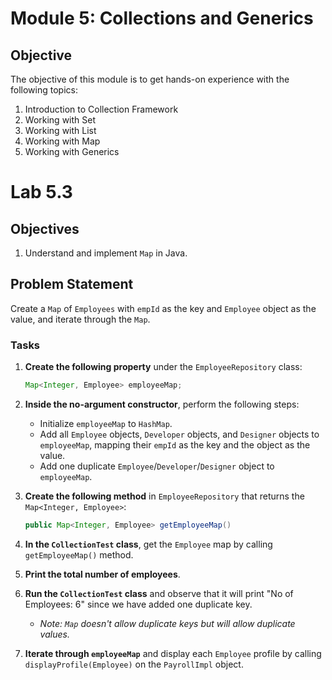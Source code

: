 # Module 5: Collections and Generics

## Objective
The objective of this module is to get hands-on experience with the following topics:
1. Introduction to Collection Framework
2. Working with Set
3. Working with List
4. Working with Map
5. Working with Generics

# Lab 5.3

## Objectives
1. Understand and implement `Map` in Java.

## Problem Statement
Create a `Map` of `Employees` with `empId` as the key and `Employee` object as the value, and iterate through the `Map`.

### Tasks
1. **Create the following property** under the `EmployeeRepository` class:
    ```java
    Map<Integer, Employee> employeeMap;
    ```

2. **Inside the no-argument constructor**, perform the following steps:
   - Initialize `employeeMap` to `HashMap`.
   - Add all `Employee` objects, `Developer` objects, and `Designer` objects to `employeeMap`, mapping their `empId` as the key and the object as the value.
   - Add one duplicate `Employee`/`Developer`/`Designer` object to `employeeMap`.

3. **Create the following method** in `EmployeeRepository` that returns the `Map<Integer, Employee>`:
    ```java
    public Map<Integer, Employee> getEmployeeMap()
    ```

4. **In the `CollectionTest` class**, get the `Employee` map by calling `getEmployeeMap()` method.

5. **Print the total number of employees**.

6. **Run the `CollectionTest` class** and observe that it will print "No of Employees: 6" since we have added one duplicate key. 
   - *Note: `Map` doesn't allow duplicate keys but will allow duplicate values.*

7. **Iterate through `employeeMap`** and display each `Employee` profile by calling `displayProfile(Employee)` on the `PayrollImpl` object.
